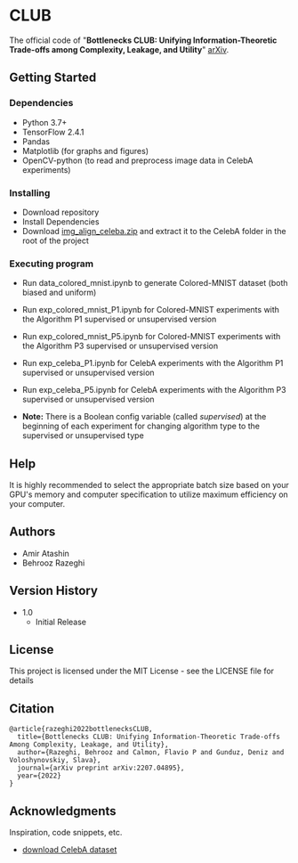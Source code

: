 # CLUB

The official code of "**Bottlenecks CLUB: Unifying Information-Theoretic Trade-offs among Complexity, Leakage, and Utility**" [arXiv](https://arxiv.org/abs/2207.04895).

## Getting Started

### Dependencies

* Python 3.7+
* TensorFlow 2.4.1
* Pandas
* Matplotlib (for graphs and figures)
* OpenCV-python (to read and preprocess image data in CelebA experiments)

### Installing

* Download repository
* Install Dependencies
* Download [img_align_celeba.zip](https://drive.google.com/drive/folders/0B7EVK8r0v71pTUZsaXdaSnZBZzg) and extract it to the CelebA folder in the root of the project

### Executing program

* Run data_colored_mnist.ipynb to generate Colored-MNIST dataset (both biased and uniform)

* Run exp_colored_mnist_P1.ipynb for Colored-MNIST experiments with the Algorithm P1 supervised or unsupervised version
* Run exp_colored_mnist_P5.ipynb for Colored-MNIST experiments with the Algorithm P3 supervised or unsupervised version

* Run exp_celeba_P1.ipynb for CelebA experiments with the Algorithm P1 supervised or unsupervised version
* Run exp_celeba_P5.ipynb for CelebA experiments with the Algorithm P3 supervised or unsupervised version

* **Note:** There is a Boolean config variable (called _supervised_) at the beginning of each experiment for changing algorithm type to the supervised or unsupervised type
## Help

It is highly recommended to select the appropriate batch size based on your GPU's memory and computer specification to utilize maximum efficiency on your computer. 

## Authors

* Amir Atashin
* Behrooz Razeghi

## Version History

* 1.0
    * Initial Release

## License

This project is licensed under the MIT License - see the LICENSE file for details

## Citation

```
@article{razeghi2022bottlenecksCLUB,
  title={Bottlenecks CLUB: Unifying Information-Theoretic Trade-offs Among Complexity, Leakage, and Utility},
  author={Razeghi, Behrooz and Calmon, Flavio P and Gunduz, Deniz and Voloshynovskiy, Slava},
  journal={arXiv preprint arXiv:2207.04895},
  year={2022}
}
```

## Acknowledgments

Inspiration, code snippets, etc.
* [download CelebA dataset](http://mmlab.ie.cuhk.edu.hk/projects/CelebA.html)
